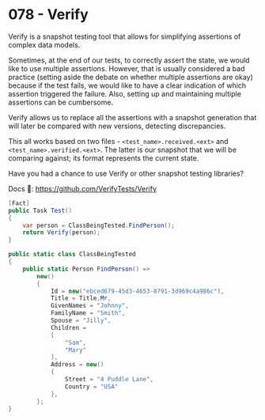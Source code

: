 # 078 - Verify #

Verify is a snapshot testing tool that allows for simplifying assertions of complex data models.

Sometimes, at the end of our tests, to correctly assert the state, we would like to use multiple assertions. However, that is usually considered a bad practice (setting aside the debate on whether multiple assertions are okay) because if the test fails, we would like to have a clear indication of which assertion triggered the failure. Also, setting up and maintaining multiple assertions can be cumbersome.

Verify allows us to replace all the assertions with a snapshot generation that will later be compared with new versions, detecting discrepancies.

This all works based on two files - `<test_name>.received.<ext>` and `<test_name>.verified.<ext>`. The latter is our snapshot that we will be comparing against; its format represents the current state.

Have you had a chance to use Verify or other snapshot testing libraries?

Docs 📑: https://github.com/VerifyTests/Verify

```csharp
[Fact]
public Task Test()
{
    var person = ClassBeingTested.FindPerson();
    return Verify(person);
}

public static class ClassBeingTested
{
    public static Person FindPerson() =>
        new()
        {
            Id = new("ebced679-45d3-4653-8791-3d969c4a986c"),
            Title = Title.Mr,
            GivenNames = "Johnny",
            FamilyName = "Smith",
            Spouse = "Jilly",
            Children =
            [
                "Sam",
                "Mary"
            ],
            Address = new()
            {
                Street = "4 Puddle Lane",
                Country = "USA"
            },
        };
}
```